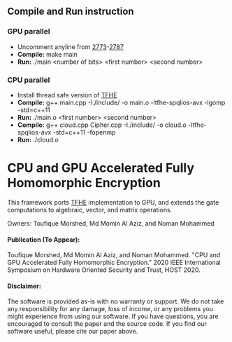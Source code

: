 ## Compile and Run instruction
### GPU parallel

 - Uncomment anyline from [2773](https://github.com/tmp1370/tmpProject/blob/master/gpuParallel/main.cu#L2773)-[2787](https://github.com/tmp1370/tmpProject/blob/master/gpuParallel/main.cu#L2787)
 - **Compile:** make main
 - **Run:** ./main \<number of bits> \<first number> \<second number>
### CPU parallel
- Install thread safe version of [TFHE](https://github.com/tfhe/tfhe)
- **Compile:** g++ main.cpp -I./include/ -o main.o -ltfhe-spqlios-avx -lgomp -std=c++11 
- **Run:** ./main.o \<first number> \<second number>
- **Compile:** g++ cloud.cpp Cipher.cpp -I./include/ -o cloud.o -ltfhe-spqlios-avx -std=c++11 -fopenmp
- **Run:** ./cloud.o


# CPU and GPU Accelerated Fully Homomorphic Encryption
This framework ports [TFHE](https://tfhe.github.io/tfhe/) implementation to GPU, and extends the gate computations to algebraic, vector, and matrix operations.

Owners: Toufique Morshed, Md Momin Al Aziz, and Noman Mohammed

#### Publication (To Appear):
Toufique Morshed, Md Momin Al Aziz, and Noman Mohammed. "CPU and GPU Accelerated Fully Homomorphic Encryption." 2020 IEEE International Symposium on Hardware Oriented Security and Trust, HOST 2020.


#### Disclaimer:
The software is provided as-is with no warranty or support. We do not take any responsibility for any damage, loss of income, or any problems you might experience from using our software. If you have questions, you are encouraged to consult the paper and the source code. If you find our software useful, please cite our paper above.
